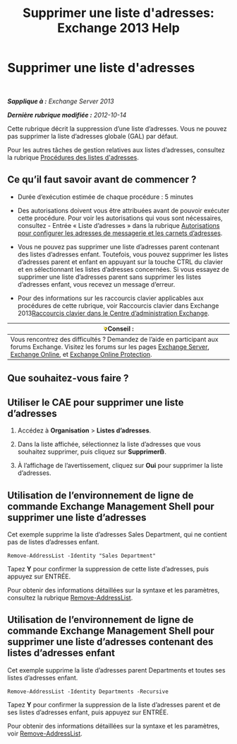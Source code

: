 ﻿---
title: "Supprimer une liste d'adresses: Exchange 2013 Help"
TOCTitle: Supprimer une liste d'adresses
ms:assetid: 39a313f3-41d4-4c8f-af67-df2316f3687f
ms:mtpsurl: https://technet.microsoft.com/fr-fr/library/Aa997294(v=EXCHG.150)
ms:contentKeyID: 50477930
ms.date: 04/24/2018
mtps_version: v=EXCHG.150
ms.translationtype: HT
---

# Supprimer une liste d'adresses

 

_**Sapplique à :** Exchange Server 2013_

_**Dernière rubrique modifiée :** 2012-10-14_

Cette rubrique décrit la suppression d’une liste d’adresses. Vous ne pouvez pas supprimer la liste d’adresses globale (GAL) par défaut.

Pour les autres tâches de gestion relatives aux listes d’adresses, consultez la rubrique [Procédures des listes d'adresses](address-list-procedures-exchange-2013-help.md).

## Ce qu’il faut savoir avant de commencer ?

  - Durée d’exécution estimée de chaque procédure : 5 minutes

  - Des autorisations doivent vous être attribuées avant de pouvoir exécuter cette procédure. Pour voir les autorisations qui vous sont nécessaires, consultez - Entrée « Liste d’adresses » dans la rubrique [Autorisations pour configurer les adresses de messagerie et les carnets d’adresses](email-address-and-address-book-permissions-exchange-2013-help.md).

  - Vous ne pouvez pas supprimer une liste d’adresses parent contenant des listes d’adresses enfant. Toutefois, vous pouvez supprimer les listes d’adresses parent et enfant en appuyant sur la touche CTRL du clavier et en sélectionnant les listes d’adresses concernées. Si vous essayez de supprimer une liste d’adresses parent sans supprimer les listes d’adresses enfant, vous recevez un message d’erreur.

  - Pour des informations sur les raccourcis clavier applicables aux procédures de cette rubrique, voir Raccourcis clavier dans Exchange 2013[Raccourcis clavier dans le Centre d’administration Exchange](keyboard-shortcuts-in-the-exchange-admin-center-exchange-online-protection-help.md).

<table>
<thead>
<tr class="header">
<th><img src="images/Bb125224.tip(EXCHG.150).gif" title="Conseil" alt="Conseil" />Conseil :</th>
</tr>
</thead>
<tbody>
<tr class="odd">
<td>Vous rencontrez des difficultés ? Demandez de l’aide en participant aux forums Exchange. Visitez les forums sur les pages <a href="https://go.microsoft.com/fwlink/p/?linkid=60612">Exchange Server</a>, <a href="https://go.microsoft.com/fwlink/p/?linkid=267542">Exchange Online</a>, et <a href="https://go.microsoft.com/fwlink/p/?linkid=285351">Exchange Online Protection</a>.</td>
</tr>
</tbody>
</table>


## Que souhaitez-vous faire ?

## Utiliser le CAE pour supprimer une liste d’adresses

1.  Accédez à **Organisation** \> **Listes d’adresses**.

2.  Dans la liste affichée, sélectionnez la liste d’adresses que vous souhaitez supprimer, puis cliquez sur **Supprimer**![Icône Supprimer](images/Dd979797.14f639f6-61e8-4418-bbfb-0db14de9d2f5(EXCHG.150).gif "Icône Supprimer").

3.  À l’affichage de l’avertissement, cliquez sur **Oui** pour supprimer la liste d’adresses.

## Utilisation de l’environnement de ligne de commande Exchange Management Shell pour supprimer une liste d’adresses

Cet exemple supprime la liste d’adresses Sales Department, qui ne contient pas de listes d’adresses enfant.

    Remove-AddressList -Identity "Sales Department"

Tapez **Y** pour confirmer la suppression de cette liste d’adresses, puis appuyez sur ENTRÉE.

Pour obtenir des informations détaillées sur la syntaxe et les paramètres, consultez la rubrique [Remove-AddressList](https://technet.microsoft.com/fr-fr/library/bb124342\(v=exchg.150\)).

## Utilisation de l’environnement de ligne de commande Exchange Management Shell pour supprimer une liste d’adresses contenant des listes d’adresses enfant

Cet exemple supprime la liste d’adresses parent Departments et toutes ses listes d’adresses enfant.

    Remove-AddressList -Identity Departments -Recursive

Tapez **Y** pour confirmer la suppression de la liste d’adresses parent et de ses listes d’adresses enfant, puis appuyez sur ENTRÉE.

Pour obtenir des informations détaillées sur la syntaxe et les paramètres, voir [Remove-AddressList](https://technet.microsoft.com/fr-fr/library/bb124342\(v=exchg.150\)).


